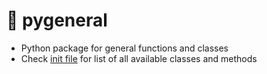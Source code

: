 # 🔰 pygeneral
- Python package for general functions and classes
- Check [init file](/src/pygeneral/__init__.py) for list of all available classes and methods